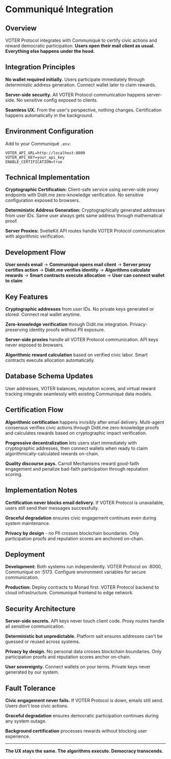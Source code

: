 # Communiqué Integration

## Overview

VOTER Protocol integrates with Communiqué to certify civic actions and reward democratic participation. **Users open their mail client as usual. Everything else happens under the hood.**

## Integration Principles

**No wallet required initially.** Users participate immediately through deterministic address generation. Connect wallet later to claim rewards.

**Server-side security.** All VOTER Protocol communication happens server-side. No sensitive config exposed to clients.

**Seamless UX.** From the user's perspective, nothing changes. Certification happens automatically in the background.

## Environment Configuration

Add to your Communiqué `.env`:

```env
VOTER_API_URL=http://localhost:8000
VOTER_API_KEY=your_api_key
ENABLE_CERTIFICATION=true
```

## Technical Implementation

**Cryptographic Certification:** Client-safe service using server-side proxy endpoints with Didit.me zero-knowledge verification. No sensitive configuration exposed to browsers.

**Deterministic Address Generation:** Cryptographically generated addresses from user IDs. Same user always gets same address through mathematical proof.

**Server Proxies:** SvelteKit API routes handle VOTER Protocol communication with algorithmic verification.

## Development Flow

**User sends email** → **Communiqué opens mail client** → **Server proxy certifies action** → **Didit.me verifies identity** → **Algorithms calculate rewards** → **Smart contracts execute allocation** → **User can connect wallet to claim**

## Key Features

**Cryptographic addresses** from user IDs. No private keys generated or stored. Connect real wallet anytime.

**Zero-knowledge verification** through Didit.me integration. Privacy-preserving identity proofs without PII exposure.

**Server-side proxies** handle all VOTER Protocol communication. API keys never exposed to browsers.

**Algorithmic reward calculation** based on verified civic labor. Smart contracts execute allocation automatically.

## Database Schema Updates

User addresses, VOTER balances, reputation scores, and virtual reward tracking integrate seamlessly with existing Communiqué data models.

## Certification Flow

**Algorithmic certification** happens invisibly after email delivery. Multi-agent consensus verifies civic actions through Didit.me zero-knowledge proofs and calculates rewards based on cryptographic impact verification.

**Progressive decentralization** lets users start immediately with cryptographic addresses, then connect wallets when ready to claim algorithmically-calculated rewards on-chain.

**Quality discourse pays.** Carroll Mechanisms reward good-faith engagement and penalize bad-faith participation through reputation scoring.

## Implementation Notes

**Certification never blocks email delivery.** If VOTER Protocol is unavailable, users still send their messages successfully.

**Graceful degradation** ensures civic engagement continues even during system maintenance.

**Privacy by design** - no PII crosses blockchain boundaries. Only participation proofs and reputation scores are anchored on-chain.

## Deployment

**Development:** Both systems run independently. VOTER Protocol on :8000, Communiqué on :5173. Configure environment variables for secure communication.

**Production:** Deploy contracts to Monad first. VOTER Protocol backend to cloud infrastructure. Communiqué frontend to edge network.

## Security Architecture

**Server-side secrets.** API keys never touch client code. Proxy routes handle all sensitive communication.

**Deterministic but unpredictable.** Platform salt ensures addresses can't be guessed or reused across systems.

**Privacy by design.** No personal data crosses blockchain boundaries. Only participation proofs and reputation scores anchor on-chain.

**User sovereignty.** Connect wallets on your terms. Private keys never generated by our system.

## Fault Tolerance

**Civic engagement never fails.** If VOTER Protocol is down, emails still send. Users don't lose civic actions.

**Graceful degradation** ensures democratic participation continues during any system outage.

**Background certification** processes rewards without blocking user experience.

---

**The UX stays the same. The algorithms execute. Democracy transcends.**